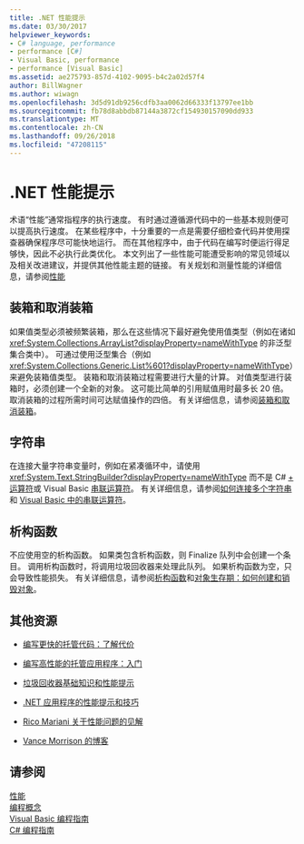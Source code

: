 ```yaml
---
title: .NET 性能提示
ms.date: 03/30/2017
helpviewer_keywords:
- C# language, performance
- performance [C#]
- Visual Basic, performance
- performance [Visual Basic]
ms.assetid: ae275793-857d-4102-9095-b4c2a02d57f4
author: BillWagner
ms.author: wiwagn
ms.openlocfilehash: 3d5d91db9256cdfb3aa0062d66333f13797ee1bb
ms.sourcegitcommit: fb78d8abbdb87144a3872cf154930157090dd933
ms.translationtype: MT
ms.contentlocale: zh-CN
ms.lasthandoff: 09/26/2018
ms.locfileid: "47208115"
---
```

# <a name="net-performance-tips"></a>.NET 性能提示
术语“性能”通常指程序的执行速度。 有时通过遵循源代码中的一些基本规则便可以提高执行速度。 在某些程序中，十分重要的一点是需要仔细检查代码并使用探查器确保程序尽可能快地运行。 而在其他程序中，由于代码在编写时便运行得足够快，因此不必执行此类优化。 本文列出了一些性能可能遭受影响的常见领域以及相关改进建议，并提供其他性能主题的链接。 有关规划和测量性能的详细信息，请参阅[性能](../../../docs/framework/performance/index.md)  
  
## <a name="boxing-and-unboxing"></a>装箱和取消装箱  
 如果值类型必须被频繁装箱，那么在这些情况下最好避免使用值类型（例如在诸如 <xref:System.Collections.ArrayList?displayProperty=nameWithType> 的非泛型集合类中）。 可通过使用泛型集合（例如 <xref:System.Collections.Generic.List%601?displayProperty=nameWithType>）来避免装箱值类型。 装箱和取消装箱过程需要进行大量的计算。 对值类型进行装箱时，必须创建一个全新的对象。 这可能比简单的引用赋值用时最多长 20 倍。 取消装箱的过程所需时间可达赋值操作的四倍。 有关详细信息，请参阅[装箱和取消装箱](~/docs/csharp/programming-guide/types/boxing-and-unboxing.md)。  
  
## <a name="strings"></a>字符串  
 在连接大量字符串变量时，例如在紧凑循环中，请使用 <xref:System.Text.StringBuilder?displayProperty=nameWithType> 而不是 C# [+ 运算符](~/docs/csharp/language-reference/operators/addition-operator.md)或 Visual Basic [串联运算符](~/docs/visual-basic/language-reference/operators/concatenation-operators.md)。 有关详细信息，请参阅[如何连接多个字符串](../../csharp/how-to/concatenate-multiple-strings.md)和 [Visual Basic 中的串联运算符](~/docs/visual-basic/programming-guide/language-features/operators-and-expressions/concatenation-operators.md)。  
  
## <a name="destructors"></a>析构函数  
 不应使用空的析构函数。 如果类包含析构函数，则 Finalize 队列中会创建一个条目。 调用析构函数时，将调用垃圾回收器来处理此队列。 如果析构函数为空，只会导致性能损失。 有关详细信息，请参阅[析构函数](~/docs/csharp/programming-guide/classes-and-structs/destructors.md)和[对象生存期：如何创建和销毁对象](~/docs/visual-basic/programming-guide/language-features/objects-and-classes/object-lifetime-how-objects-are-created-and-destroyed.md)。  
  
## <a name="other-resources"></a>其他资源  
  
-   [编写更快的托管代码：了解代价](https://go.microsoft.com/fwlink/?LinkId=99294)  
  
-   [编写高性能的托管应用程序：入门](https://go.microsoft.com/fwlink/?LinkId=99295)  
  
-   [垃圾回收器基础知识和性能提示](https://go.microsoft.com/fwlink/?LinkId=99296)  
  
-   [.NET 应用程序的性能提示和技巧](https://go.microsoft.com/fwlink/?LinkId=99297)  

-   [Rico Mariani 关于性能问题的见解](https://go.microsoft.com/fwlink/?LinkId=115679)  

-   [Vance Morrison 的博客](https://blogs.msdn.microsoft.com/vancem/)
  
## <a name="see-also"></a>请参阅  
 [性能](../../../docs/framework/performance/index.md)  
 [编程概念](https://msdn.microsoft.com/library/65c12cca-af4f-4017-886e-2dbc00a189d6)  
 [Visual Basic 编程指南](../../visual-basic/programming-guide/index.md)  
 [C# 编程指南](https://msdn.microsoft.com/library/ac0f23a2-6bf3-4077-be99-538ae5fd3bc5)
